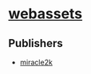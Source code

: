 # [webassets](https://pypi.org/project/webassets)



## Publishers
- [miracle2k](https://pypi.org/user/miracle2k)

